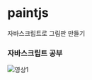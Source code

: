 # paintjs
자바스크립트로 그림판 만들기
### 자바스크립트 공부
![영상1](https://user-images.githubusercontent.com/74956591/104544408-02005e00-566b-11eb-8062-eb09c81e3cc3.gif)

